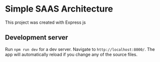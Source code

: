 # Simple SAAS Architecture

This project was created with Express js

## Development server

Run `npm run dev` for a dev server. Navigate to `http://localhost:8000/`. The app will automatically reload if you change any of the source files.